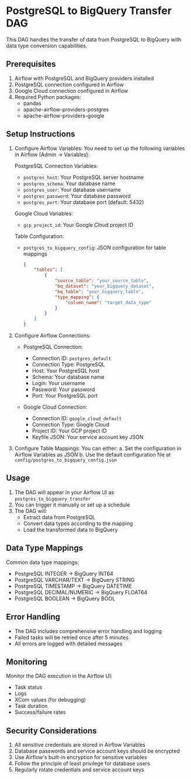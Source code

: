 # PostgreSQL to BigQuery Transfer DAG

This DAG handles the transfer of data from PostgreSQL to BigQuery with data type conversion capabilities.

## Prerequisites

1. Airflow with PostgreSQL and BigQuery providers installed
2. PostgreSQL connection configured in Airflow
3. Google Cloud connection configured in Airflow
4. Required Python packages:
   - pandas
   - apache-airflow-providers-postgres
   - apache-airflow-providers-google

## Setup Instructions

1. Configure Airflow Variables:
   You need to set up the following variables in Airflow (Admin -> Variables):
   
   PostgreSQL Connection Variables:
   - `postgres_host`: Your PostgreSQL server hostname
   - `postgres_schema`: Your database name
   - `postgres_user`: Your database username
   - `postgres_password`: Your database password
   - `postgres_port`: Your database port (default: 5432)

   Google Cloud Variables:
   - `gcp_project_id`: Your Google Cloud project ID

   Table Configuration:
   - `postgres_to_bigquery_config`: JSON configuration for table mappings
     ```json
     {
         "tables": [
             {
                 "source_table": "your_source_table",
                 "bq_dataset": "your_bigquery_dataset",
                 "bq_table": "your_bigquery_table",
                 "type_mapping": {
                     "column_name": "target_data_type"
                 }
             }
         ]
     }
     ```

2. Configure Airflow Connections:
   - PostgreSQL Connection:
     - Connection ID: `postgres_default`
     - Connection Type: PostgreSQL
     - Host: Your PostgreSQL host
     - Schema: Your database name
     - Login: Your username
     - Password: Your password
     - Port: Your PostgreSQL port

   - Google Cloud Connection:
     - Connection ID: `google_cloud_default`
     - Connection Type: Google Cloud
     - Project ID: Your GCP project ID
     - Keyfile JSON: Your service account key JSON

3. Configure Table Mappings:
   You can either:
   a. Set the configuration in Airflow Variables as JSON
   b. Use the default configuration file at `config/postgres_to_bigquery_config.json`

## Usage

1. The DAG will appear in your Airflow UI as `postgres_to_bigquery_transfer`
2. You can trigger it manually or set up a schedule
3. The DAG will:
   - Extract data from PostgreSQL
   - Convert data types according to the mapping
   - Load the transformed data to BigQuery

## Data Type Mappings

Common data type mappings:
- PostgreSQL INTEGER -> BigQuery INT64
- PostgreSQL VARCHAR/TEXT -> BigQuery STRING
- PostgreSQL TIMESTAMP -> BigQuery DATETIME
- PostgreSQL DECIMAL/NUMERIC -> BigQuery FLOAT64
- PostgreSQL BOOLEAN -> BigQuery BOOL

## Error Handling

- The DAG includes comprehensive error handling and logging
- Failed tasks will be retried once after 5 minutes
- All errors are logged with detailed messages

## Monitoring

Monitor the DAG execution in the Airflow UI:
- Task status
- Logs
- XCom values (for debugging)
- Task duration
- Success/failure rates

## Security Considerations

1. All sensitive credentials are stored in Airflow Variables
2. Database passwords and service account keys should be encrypted
3. Use Airflow's built-in encryption for sensitive variables
4. Follow the principle of least privilege for database users
5. Regularly rotate credentials and service account keys 